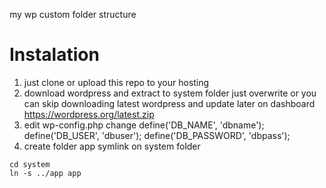 my wp custom folder structure

# Instalation

1. just clone or upload this repo to your hosting
2. download wordpress and extract to system folder just overwrite or you can skip downloading latest wordpress and update later on dashboard
   https://wordpress.org/latest.zip
3. edit wp-config.php change
   define('DB_NAME', 'dbname');
   define('DB_USER', 'dbuser');
   define('DB_PASSWORD', 'dbpass');
4. create folder app symlink on system folder

```
cd system
ln -s ../app app
```
